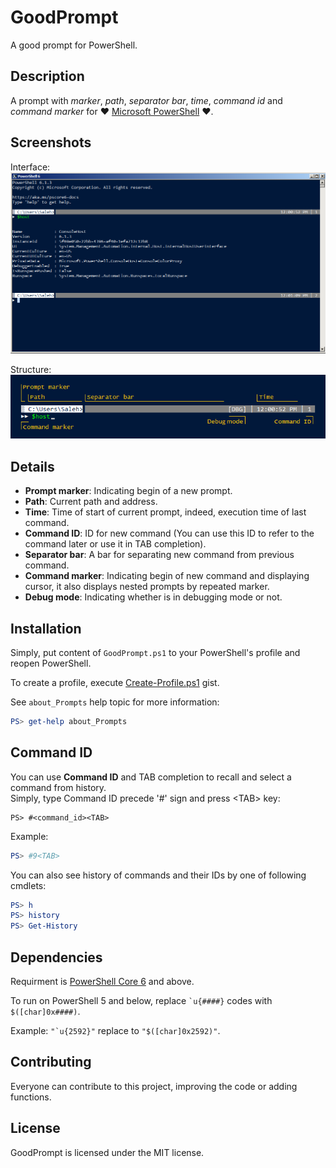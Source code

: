# GoodPrompt
A good prompt for PowerShell.

## Description
A prompt with _marker_, _path_, _separator bar_, _time_, _command id_ and _command marker_ for :heart: [Microsoft PowerShell](https://microsoft.com/powershell) :heart:.

## Screenshots
Interface:  
![Interface](assets/interface.png)

Structure:  
![Structure](assets/structure.png)

## Details
- **Prompt marker**: Indicating begin of a new prompt.
- **Path**: Current path and address.
- **Time**: Time of start of current prompt, indeed, execution time of last command.
- **Command ID**: ID for new command (You can use this ID to refer to the command later or use it in TAB completion).
- **Separator bar**: A bar for separating new command from previous command.
- **Command marker**: Indicating begin of new command and displaying cursor, it also displays nested prompts by repeated marker.
- **Debug mode**: Indicating whether is in debugging mode or not.

## Installation
Simply, put content of `GoodPrompt.ps1` to your PowerShell's profile and reopen PowerShell.

To create a profile, execute [Create-Profile.ps1](https://gist.github.com/saleh-rahimzadeh/c8833ade49e10513ad9ac3df275aecdb) gist.  

See `about_Prompts` help topic for more information:
```powershell
PS> get-help about_Prompts
```

## Command ID
You can use **Command ID** and TAB completion to recall and select a command from history.  
Simply, type Command ID precede '#' sign and press \<TAB\> key:
```
PS> #<command_id><TAB>
```
Example:
```powershell
PS> #9<TAB>
```

You can also see history of commands and their IDs by one of following cmdlets:
```powershell
PS> h
PS> history
PS> Get-History
```

## Dependencies
Requirment is [PowerShell Core 6](https://github.com/powershell/powershell) and above.  

To run on PowerShell 5 and below, replace `` `u{####} `` codes with `$([char]0x####)`.

Example: `` "`u{2592}" `` replace to `"$([char]0x2592)"`.

## Contributing
Everyone can contribute to this project, improving the code or adding functions. 

## License
GoodPrompt is licensed under the MIT license.

